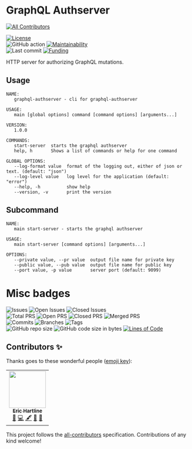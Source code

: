 # GraphQL Authserver
<!-- ALL-CONTRIBUTORS-BADGE:START - Do not remove or modify this section -->
[![All Contributors](https://img.shields.io/badge/all_contributors-1-orange.svg?style=flat-square)](#contributors-)
<!-- ALL-CONTRIBUTORS-BADGE:END -->

[![License](https://img.shields.io/badge/License-BSD%202--Clause-blue.svg)](LICENSE)  
![GitHub action](https://github.com/dictyBase/graphql-authserver/workflows/Build/badge.svg)
[![Maintainability](https://api.codeclimate.com/v1/badges/21ed283a6186cfa3d003/maintainability)](https://codeclimate.com/github/dictyBase/graphql-authserver/maintainability)  
![Last commit](https://badgen.net/github/last-commit/dictyBase/graphql-authserver/develop)
[![Funding](https://badgen.net/badge/Funding/Rex%20L%20Chisholm,dictyBase,DCR/yellow?list=|)](https://projectreporter.nih.gov/project_info_description.cfm?aid=10024726&icde=0)

HTTP server for authorizing GraphQL mutations.

## Usage

```
NAME:
   graphql-authserver - cli for graphql-authserver

USAGE:
   main [global options] command [command options] [arguments...]

VERSION:
   1.0.0

COMMANDS:
   start-server  starts the graphql authserver
   help, h       Shows a list of commands or help for one command

GLOBAL OPTIONS:
   --log-format value  format of the logging out, either of json or text. (default: "json")
   --log-level value   log level for the application (default: "error")
   --help, -h          show help
   --version, -v       print the version
```

## Subcommand

```
NAME:
   main start-server - starts the graphql authserver

USAGE:
   main start-server [command options] [arguments...]

OPTIONS:
   --private value, --pr value  output file name for private key
   --public value, --pub value  output file name for public key
   --port value, -p value       server port (default: 9099)
```

# Misc badges
![Issues](https://badgen.net/github/issues/dictyBase/graphql-authserver)
![Open Issues](https://badgen.net/github/open-issues/dictyBase/graphql-authserver)
![Closed Issues](https://badgen.net/github/closed-issues/dictyBase/graphql-authserver)  
![Total PRS](https://badgen.net/github/prs/dictyBase/graphql-authserver)
![Open PRS](https://badgen.net/github/open-prs/dictyBase/graphql-authserver)
![Closed PRS](https://badgen.net/github/closed-prs/dictyBase/graphql-authserver)
![Merged PRS](https://badgen.net/github/merged-prs/dictyBase/graphql-authserver)  
![Commits](https://badgen.net/github/commits/dictyBase/graphql-authserver/develop)
![Branches](https://badgen.net/github/branches/dictyBase/graphql-authserver)
![Tags](https://badgen.net/github/tags/dictyBase/graphql-authserver/?color=cyan)  
![GitHub repo size](https://img.shields.io/github/repo-size/dictyBase/graphql-authserver?style=plastic)
![GitHub code size in bytes](https://img.shields.io/github/languages/code-size/dictyBase/graphql-authserver?style=plastic)
[![Lines of Code](https://badgen.net/codeclimate/loc/dictyBase/graphql-authserver)](https://codeclimate.com/github/dictyBase/graphql-authserver/code)  

## Contributors ✨

Thanks goes to these wonderful people ([emoji key](https://allcontributors.org/docs/en/emoji-key)):

<!-- ALL-CONTRIBUTORS-LIST:START - Do not remove or modify this section -->
<!-- prettier-ignore-start -->
<!-- markdownlint-disable -->
<table>
  <tr>
    <td align="center"><a href="http://www.erichartline.net/"><img src="https://avatars3.githubusercontent.com/u/13489381?v=4" width="100px;" alt=""/><br /><sub><b>Eric Hartline</b></sub></a><br /><a href="https://github.com/dictyBase/graphql-authserver/issues?q=author%3Awildlifehexagon" title="Bug reports">🐛</a> <a href="https://github.com/dictyBase/graphql-authserver/commits?author=wildlifehexagon" title="Code">💻</a> <a href="#content-wildlifehexagon" title="Content">🖋</a> <a href="https://github.com/dictyBase/graphql-authserver/commits?author=wildlifehexagon" title="Documentation">📖</a> <a href="#maintenance-wildlifehexagon" title="Maintenance">🚧</a></td>
  </tr>
</table>

<!-- markdownlint-enable -->
<!-- prettier-ignore-end -->
<!-- ALL-CONTRIBUTORS-LIST:END -->

This project follows the [all-contributors](https://github.com/all-contributors/all-contributors) specification. Contributions of any kind welcome!